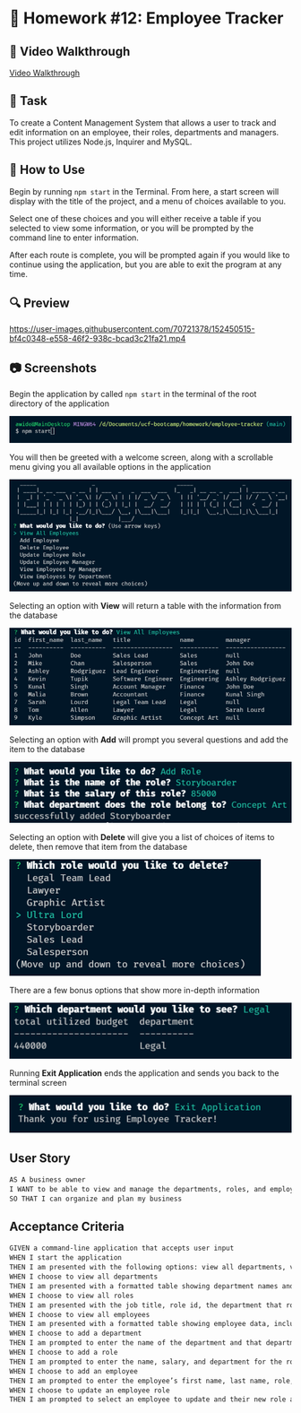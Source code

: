 # 📝 Homework #12: Employee Tracker

## 🎥 Video Walkthrough
[Video Walkthrough](https://drive.google.com/file/d/1Lh-kdHDTPclcniIsOZhPGkogxoTgTOkP/view?usp=sharing)

## 🔨 Task
To create a Content Management System that allows a user to track and edit information on an employee, their roles, departments and managers. This project utilizes Node.js, Inquirer and MySQL.

## 📎 How to Use
Begin by running `npm start` in the Terminal. From here, a start screen will display with the title of the project, and a menu of choices available to you. 

Select one of these choices and you will either receive a table if you selected to view some information, or you will be prompted by the command line to enter information.

After each route is complete, you will be prompted again if you would like to continue using the application, but you are able to exit the program at any time.

## 🔍 Preview

https://user-images.githubusercontent.com/70721378/152450515-bf4c0348-e558-46f2-938c-bcad3c21fa21.mp4

## 📷 Screenshots
Begin the application by called `npm start` in the terminal of the root directory of the application

![Initializing App](images/usage-1.png)

You will then be greeted with a welcome screen, along with a scrollable menu giving you all available options in the application

![Welcome Screen + Menu](images/usage-2.png)

Selecting an option with **View** will return a table with the information from the database

![Viewing an Item](images/usage-3.png)

Selecting an option with **Add** will prompt you several questions and add the item to the database

![Adding an Item](images/usage-4.png)

Selecting an option with **Delete** will give you a list of choices of items to delete, then remove that item from the database

![Deleting an Item](images/usage-5.png)

There are a few bonus options that show more in-depth information

![Total Utilized Budget](images/usage-6.png)

Running **Exit Application** ends the application and sends you back to the terminal screen

![End Screen](images/usage-7.png)

## User Story

```md
AS A business owner
I WANT to be able to view and manage the departments, roles, and employees in my company
SO THAT I can organize and plan my business
```

## Acceptance Criteria

```md
GIVEN a command-line application that accepts user input
WHEN I start the application
THEN I am presented with the following options: view all departments, view all roles, view all employees, add a department, add a role, add an employee, and update an employee role
WHEN I choose to view all departments
THEN I am presented with a formatted table showing department names and department ids
WHEN I choose to view all roles
THEN I am presented with the job title, role id, the department that role belongs to, and the salary for that role
WHEN I choose to view all employees
THEN I am presented with a formatted table showing employee data, including employee ids, first names, last names, job titles, departments, salaries, and managers that the employees report to
WHEN I choose to add a department
THEN I am prompted to enter the name of the department and that department is added to the database
WHEN I choose to add a role
THEN I am prompted to enter the name, salary, and department for the role and that role is added to the database
WHEN I choose to add an employee
THEN I am prompted to enter the employee’s first name, last name, role, and manager, and that employee is added to the database
WHEN I choose to update an employee role
THEN I am prompted to select an employee to update and their new role and this information is updated in the database 
```

